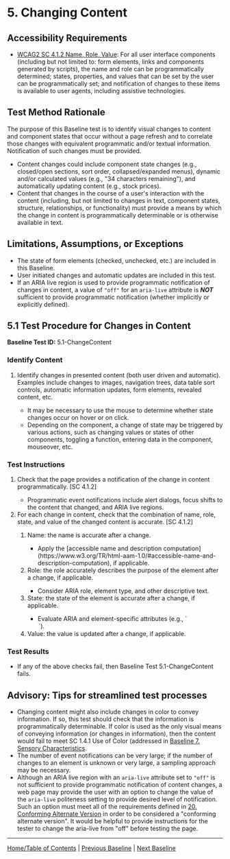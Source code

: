 # 5. Changing Content

Accessibility Requirements
--------------------------
-   [WCAG2 SC 4.1.2 Name, Role, Value](https://www.w3.org/TR/UNDERSTANDING-WCAG20/ensure-compat-rsv.html): For all user interface components (including but not limited to: form elements, links and components generated by scripts), the name and role can be programmatically determined; states, properties, and values that can be set by the user can be programmatically set; and notification of changes to these items is available to user agents, including assistive technologies.

Test Method Rationale
---------------------
The purpose of this Baseline test is to identify visual changes to content and component states that occur without a page refresh and to correlate those changes with equivalent programmatic and/or textual information. Notification of such changes must be provided.
-   Content changes could include component state changes (e.g., closed/open sections, sort order, collapsed/expanded menus), dynamic and/or calculated values (e.g., "34 characters remaining"), and automatically updating content (e.g., stock prices).
-   Content that changes in the course of a user's interaction with the content (including, but not limited to changes in text, component states, structure, relationships, or functionality) must provide a means by which the change in content is programmatically determinable or is otherwise available in text.

Limitations, Assumptions, or Exceptions
---------------------------------------
-   The state of form elements (checked, unchecked, etc.) are included in this Baseline.
-   User initiated changes and automatic updates are included in this test.
- If an ARIA live region is used to provide programmatic notification of changes in content, a value of `"off"` for an `aria-live` attribute is ***NOT*** sufficient to provide programmatic notification (whether implicitly or explicitly defined).

5.1 Test Procedure for Changes in Content
---------------------------------------------
**Baseline Test ID:** 5.1-ChangeContent
### Identify Content
<ol>
   <li id="IC-1">Identify changes in presented content (both user driven and automatic). Examples include changes to images, navigation trees, data table sort controls, automatic information updates, form elements, revealed content, etc.</li>
   <ul>
      <li>It may be necessary to use the mouse to determine whether state changes occur on hover or on click.</li>
      <li>Depending on the component, a change of state may be triggered by various actions, such as changing values or states of other components, toggling a function, entering data in the component, mouseover, etc.</li>
   </ul>
</ol>

### Test Instructions

<ol>
<li id="TI-1">Check that the page provides a notification of the change in content programmatically. [SC 4.1.2]</li>
   <ul>
      <li>Programmatic event notifications include alert dialogs, focus shifts to the content that changed, and ARIA live regions.</li>
   </ul>
<li id="TI-2">For each change in content, check that the combination of name, role, state, and value of the changed content is accurate. [SC 4.1.2]</li>
   <ol>
      <li id="TI-2i">Name: the name is accurate after a change. </li>
         <ul>
            <li>Apply the [accessible name and description computation](https://www.w3.org/TR/html-aam-1.0/#accessible-name-and-description-computation), if applicable.</li>
         </ul>
      <li id="TI-2ii">Role: the role accurately describes the purpose of the element after a change, if applicable.</li>
         <ul>
            <li>Consider ARIA role, element type, and other descriptive text.</li>
         </ul>
      <li id="TI-2iii">State: the state of the element is accurate after a change, if applicable.</li>
         <ul>
            <li>Evaluate ARIA and element-specific attributes (e.g., `<option selected=”true”>`).</li>
         </ul>
      <li id="TI-2iv">Value: the value is updated after a change, if applicable.</li>
   </ol>
</ol>

### Test Results
- If any of the above checks fail, then Baseline Test 5.1-ChangeContent fails.

Advisory: Tips for streamlined test processes
---------------------------------------------

- Changing content might also include changes in color to convey information. If so, this test should check that the information is programmatically determinable. If color is used as the only visual means of conveying information (or changes in information), then the content would fail to meet SC 1.4.1 Use of Color (addressed in [Baseline 7. Sensory Characteristics](07Sensory.md).
- The number of event notifications can be very large; if the number of changes to an element is unknown or very large, a sampling approach may be necessary.
- Although an ARIA live region with an `aria-live` attribute set to `"off"` is not sufficient to provide programmatic notification of content changes, a web page may provide the user with an option to change the value of the `aria-live` politeness setting to provide desired level of notification. Such an option must meet all of the requirements defined in [20. Conforming Alternate Version](20AlternateVersions.md) in order to be considered a "conforming alternate version". It would be helpful to provide instructions for the tester to change the aria-live from "off" before testing the page.

----------------------------------------
[Home/Table of Contents](index.md) | [Previous Baseline](04RepetitiveContent.md) | [Next Baseline](06Images.md)

